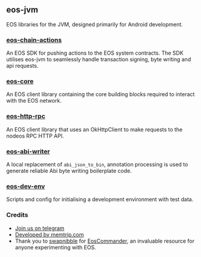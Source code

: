 ## eos-jvm
EOS libraries for the JVM, designed primarily for Android development.

### [eos-chain-actions](https://github.com/memtrip/eos-jvm/tree/master/eos-chain-actions)
An EOS SDK for pushing actions to the EOS system contracts. The SDK utilises eos-jvm
to seamlessly handle transaction signing, byte writing and api requests.

### [eos-core](https://github.com/memtrip/eos-jvm/tree/master/eos-core)
An EOS client library containing the core building blocks required to interact with the EOS network.

### [eos-http-rpc](https://github.com/memtrip/eos-jvm/tree/master/eos-http-rpc)
An EOS client library that uses an OkHttpClient to make requests to the nodeos RPC HTTP API.

### [eos-abi-writer](https://github.com/memtrip/eos-jvm/tree/master/eos-abi-writer)
A local replacement of `abi_json_to_bin`, annotation processing is used to generate reliable Abi byte writing boilerplate code.

### [eos-dev-env](https://github.com/memtrip/eos-jvm/tree/master/eos-dev-env)
Scripts and config for initialising a development environment with test data.

### Credits
- [Join us on telegram](http://t.me/joinchat/JcIXl0x7wC9cRI5uF_EiQA)
- [Developed by memtrip.com](http://memtrip.com)
- Thank you to [swapnibble](https://github.com/swapnibble) for [EosCommander](https://github.com/playerone-id/EosCommander), an invaluable resource for anyone experimenting with EOS.
